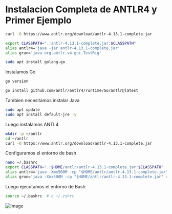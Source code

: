 # Instalacion Completa de ANTLR4 y Primer Ejemplo
```bash
curl -O https://www.antlr.org/download/antlr-4.13.1-complete.jar
```
```bash
export CLASSPATH=".:antlr-4.13.1-complete.jar:$CLASSPATH"
alias antlr4='java -jar antlr-4.13.1-complete.jar'
alias grun='java org.antlr.v4.gui.TestRig'
```
```bash
sudo apt install golang-go
```
Instalamos Go
```bash
go version
```
```bash
go install github.com/antlr/antlr4/runtime/Go/antlr@latest
```
Tambien necesitamos instalar Java 
```bash
sudo apt update
sudo apt install default-jre -y
```
Luego instalamos ANTL4 
```bash
mkdir -p ~/antlr
cd ~/antlr
curl -O https://www.antlr.org/download/antlr-4.13.1-complete.jar
```
Configuramos el entorno de bash 
```bash
nano ~/.bashrc
export CLASSPATH=".:$HOME/antlr/antlr-4.13.1-complete.jar:$CLASSPATH"
alias antlr4='java -Xmx500M -cp "$HOME/antlr/antlr-4.13.1-complete.jar" org.antlr.v4.Tool'
alias grun='java -Xmx500M -cp "$HOME/antlr/antlr-4.13.1-complete.jar" org.antlr.v4.gui.TestRig'
```
Luego ejecutamos el entorno de Bash 
```bash
source ~/.bashrc  # o ~/.zshrc
```
![image](https://github.com/user-attachments/assets/3a0ff98f-dc4e-41d4-96f2-0ce7aed4681a)

